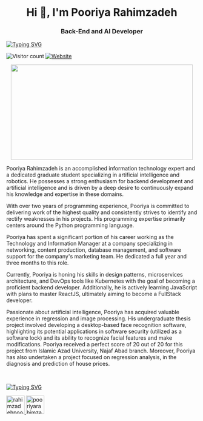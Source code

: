 <h1 align="center"> Hi 👋, I'm Pooriya Rahimzadeh </h1>

<h3 align="center"> Back-End and AI Developer </h3>

[![Typing SVG](http://readme-typing-svg.herokuapp.com?font=Fira+Code&pause=1000&color=05B300&width=435&lines=I'm+Pooriya+Rahimzadeh;%3E+Computer+Engineer;%3E+AI+Developer;%3E+Back-End+Developer)](https://git.io/typing-svg)


![Visitor count](https://komarev.com/ghpvc/?username=pooriya1998&color=green)
[![Website](https://img.shields.io/website?down_color=blue&down_message=blue&up_color=pink&up_message=my%20resume&url=https%3A%2F%2Fpooriya1998.github.io%2F)](https://pooriya1998.github.io)


<p align="center">
<img src="https://github.com/Pooriya1998/Pooriya1998/assets/98259649/a79078fe-67c5-42ae-a497-0776558abd90" width="480" height="251" frameBorder="0" class="giphy-embed" allowFullScreen></img>
</p>

<p align="left"> Pooriya Rahimzadeh is an accomplished information technology expert and a dedicated graduate student specializing in artificial intelligence and robotics. He possesses a strong enthusiasm for backend development and artificial intelligence and is driven by a deep desire to continuously expand his knowledge and expertise in these domains. </p>
<p align="left"> With over two years of programming experience, Pooriya is committed to delivering work of the highest quality and consistently strives to identify and rectify weaknesses in his projects. His programming expertise primarily centers around the Python programming language. </p>
<p align="left"> Pooriya has spent a significant portion of his career working as the Technology and Information Manager at a company specializing in networking, content production, database management, and software support for the company's marketing team. He dedicated a full year and three months to this role. </p>
<p align="left"> Currently, Pooriya is honing his skills in design patterns, microservices architecture, and DevOps tools like Kubernetes with the goal of becoming a proficient backend developer. Additionally, he is actively learning JavaScript with plans to master ReactJS, ultimately aiming to become a FullStack developer. </p>
<p align="left"> 
Passionate about artificial intelligence, Pooriya has acquired valuable experience in regression and image processing. His undergraduate thesis project involved developing a desktop-based face recognition software, highlighting its potential applications in software security (utilized as a software lock) and its ability to recognize facial features and make modifications. Pooriya received a perfect score of 20 out of 20 for this project from Islamic Azad University, Najaf Abad branch.
Moreover, Pooriya has also undertaken a project focused on regression analysis,  in the diagnosis and prediction of house prices. </p>

<br>

[![Typing SVG](http://readme-typing-svg.herokuapp.com?font=Fira+Code&pause=1000&color=05B300&width=435&lines=%3E+Connect+with+me)](https://git.io/typing-svg)

<p align="left">
<a href="mailto:rahimzadehpooriya@yahoo.com">
<img width="48" height="48" src="https://img.icons8.com/fluency/48/mail--v1.png" alt="rahimzadehpooriya@yahoo.com"/>
</a>
<a href="https://www.linkedin.com/in/pooriyarahimzadeh">
<img width="48" height="48" src="https://img.icons8.com/fluency/48/linkedin.png" alt="pooriyarahimzadeh"/>
</a>

